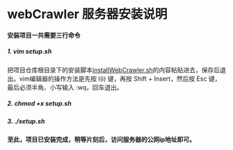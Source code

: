 # webCrawler 服务器安装说明

#### 安装项目一共需要三行命令
##### 1. vim setup.sh
把项目仓库根目录下的安装脚本[installWebCrawler.sh](https://github.com/junyalu/webCrawler/blob/master/installWebCrawler.sh)的内容粘贴进去，保存后退出。vim编辑器的操作方法是先按 I(i) 键，再按 Shift + Insert，然后按 Esc 键，最后必须半角、小写输入 :wq，回车退出。
##### 2. chmod +x setup.sh
##### 3. ./setup.sh

#### 至此，项目已安装完成，稍等片刻后，访问服务器的公网ip地址即可。
